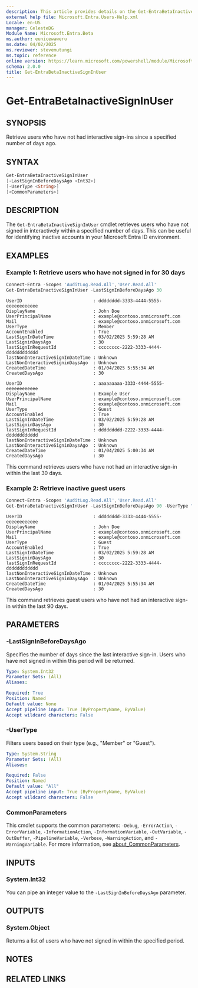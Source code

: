 ```yaml
---
description: This article provides details on the Get-EntraBetaInactiveSignInUser command.
external help file: Microsoft.Entra.Users-Help.xml
Locale: en-US
manager: CelesteDG
Module Name: Microsoft.Entra.Beta
ms.author: eunicewaweru
ms.date: 04/02/2025
ms.reviewer: stevemutungi
ms.topic: reference
online version: https://learn.microsoft.com/powershell/module/Microsoft.Entra/Get-EntraBetaInactiveSignInUser
schema: 2.0.0
title: Get-EntraBetaInactiveSignInUser
---
```


# Get-EntraBetaInactiveSignInUser

## SYNOPSIS

Retrieve users who have not had interactive sign-ins since a specified number of days ago.

## SYNTAX

```powershell
Get-EntraBetaInactiveSignInUser 
[-LastSignInBeforeDaysAgo <Int32>]
[-UserType <String>] 
[<CommonParameters>]
```

## DESCRIPTION

The `Get-EntraBetaInactiveSignInUser` cmdlet retrieves users who have not signed in interactively within a specified number of days. This can be useful for identifying inactive accounts in your Microsoft Entra ID environment.

## EXAMPLES

### Example 1: Retrieve users who have not signed in for 30 days

```powershell
Connect-Entra -Scopes 'AuditLog.Read.All','User.Read.All'
Get-EntraBetaInactiveSignInUser -LastSignInBeforeDaysAgo 30
```

```Output
UserID                           : dddddddd-3333-4444-5555-eeeeeeeeeeee
DisplayName                      : John Doe
UserPrincipalName                : example@contoso.onmicrosoft.com
Mail                             : example@contoso.onmicrosoft.com
UserType                         : Member
AccountEnabled                   : True
LastSignInDateTime               : 03/02/2025 5:59:28 AM
LastSigninDaysAgo                : 30
lastSignInRequestId              : cccccccc-2222-3333-4444-dddddddddddd
lastNonInteractiveSignInDateTime : Unknown
LastNonInteractiveSigninDaysAgo  : Unknown
CreatedDateTime                  : 01/04/2025 5:55:34 AM
CreatedDaysAgo                   : 30

UserID                           : aaaaaaaaa-3333-4444-5555-eeeeeeeeeeee
DisplayName                      : Example User
UserPrincipalName                : example@contoso.onmicrosoft.com
Mail                             : example@contoso.onmicrosoft.com
UserType                         : Guest
AccountEnabled                   : True
LastSignInDateTime               : 03/02/2025 5:59:28 AM
LastSigninDaysAgo                : 30
lastSignInRequestId              : ddddddddd-2222-3333-4444-dddddddddddd
lastNonInteractiveSignInDateTime : Unknown
LastNonInteractiveSigninDaysAgo  : Unknown
CreatedDateTime                  : 01/04/2025 5:00:34 AM
CreatedDaysAgo                   : 30
```

This command retrieves users who have not had an interactive sign-in within the last 30 days.

### Example 2: Retrieve inactive guest users

```powershell
Connect-Entra -Scopes 'AuditLog.Read.All','User.Read.All'
Get-EntraBetaInactiveSignInUser -LastSignInBeforeDaysAgo 90 -UserType "Guest"
```

```Output
UserID                           : dddddddd-3333-4444-5555-eeeeeeeeeeee
DisplayName                      : John Doe
UserPrincipalName                : example@contoso.onmicrosoft.com
Mail                             : example@contoso.onmicrosoft.com
UserType                         : Guest
AccountEnabled                   : True
LastSignInDateTime               : 03/02/2025 5:59:28 AM
LastSigninDaysAgo                : 30
lastSignInRequestId              : cccccccc-2222-3333-4444-dddddddddddd
lastNonInteractiveSignInDateTime : Unknown
LastNonInteractiveSigninDaysAgo  : Unknown
CreatedDateTime                  : 01/04/2025 5:55:34 AM
CreatedDaysAgo                   : 30
```

This command retrieves guest users who have not had an interactive sign-in within the last 90 days.

## PARAMETERS

### -LastSignInBeforeDaysAgo

Specifies the number of days since the last interactive sign-in. Users who have not signed in within this period will be returned.

```yaml
Type: System.Int32
Parameter Sets: (All)
Aliases:

Required: True
Position: Named
Default value: None
Accept pipeline input: True (ByPropertyName, ByValue)
Accept wildcard characters: False
```

### -UserType

Filters users based on their type (e.g., "Member" or "Guest").

```yaml
Type: System.String
Parameter Sets: (All)
Aliases:

Required: False
Position: Named
Default value: "All"
Accept pipeline input: True (ByPropertyName, ByValue)
Accept wildcard characters: False
```

### CommonParameters

This cmdlet supports the common parameters: `-Debug`, `-ErrorAction`, `-ErrorVariable`, `-InformationAction`, `-InformationVariable`, `-OutVariable`, `-OutBuffer`, `-PipelineVariable`, `-Verbose`, `-WarningAction`, and `-WarningVariable`. For more information, see [about_CommonParameters](https://go.microsoft.com/fwlink/?LinkID=113216).

## INPUTS

### System.Int32

You can pipe an integer value to the `-LastSignInBeforeDaysAgo` parameter.

## OUTPUTS

### System.Object

Returns a list of users who have not signed in within the specified period.

## NOTES

## RELATED LINKS
